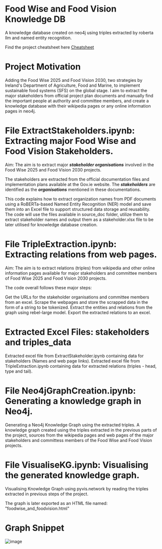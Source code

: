 # Food Wise and Food Vision Knowledge DB
A knowledge database created on neo4j using triples extracted by roberta llm and named entity recognition. 

Find the project cheatsheet here [Cheatsheet](https://github.com/AyushiKashyapp/foodwise_knowledgeDB/blob/main/CheatSheet.md)

# Project Motivation
Adding the Food Wise 2025 and Food Vision 2030, two strategies by Ireland's Department of Agriculture, Food and Marine, to implement sustainable food systems (SFS) on the global stage. I aim to extract the major stakeholders from official project plan documents and manually find the important people at authority and committee members, and create a knowledge database with their wikipedia pages or any online information pages in neo4j.

# File ExtractStakeholders.ipynb: Extracting major Food Wise and Food Vision Stakeholders.

Aim:
The aim is to extract major ***stakeholder organisations*** involved in the Food Wise 2025 and Food Vision 2030 projects. 

The stakeholders are extracted from the official documentation files and implementation plans available at the Gov.ie website. The ***stakeholders*** are identified as the ***organisations*** mentioned in these documentations.

This code explains how to extract organization names from PDF documents using a RoBERTa-based Named Entity Recognition (NER) model and save them into an Excel file to support structured data storage and reusability. The code will use the files available in source_doc folder, utilize them to extract stakeholder names and output them as a stakeholder.xlsx file to be later utilised for knowledge database creation.

# File TripleExtraction.ipynb: Extracting relations from web pages.

Aim:
The aim is to extract relations (triples) from wikipedia and other online information pages available for major stakeholders and committee members of Food Wise 2025 and Food Vision 2030 projects.

The code overall follows these major steps:

Get the URLs for the stakeholder organisations and committee members from an excel.
Scrape the webpages and store the scrapped data in the form of a string to be tokenized.
Extract the entities and relations from the graph using rebel-large model.
Export the extracted relations to an excel.

# Extracted Excel Files: stakeholders and triples_data

Extracted excel file from ExtractStakeholder.ipynb containing data for stakeholders (Names and web page links).
Extracted excel file from TripleExtraction.ipynb containing data for extracted relations (triples - head, type and tail).

# File Neo4jGraphCreation.ipynb: Generating a knowledge graph in Neo4j.

Generating a Neo4j Knowledge Graph using the extracted triples.
A knowledge graph created using the triples extracted in the previous parts of the project, sources from the wikipedia pages and web pages of the major stakeholders and committess members of the Food Wise and Food Vision projects.

# File VisualiseKG.ipynb: Visualising the generated knowledge graph.

Visualising Knowledge Graph using pyvis.network by reading the triples extracted in previous steps of the project.

The graph is later exported as an HTML file named: "foodwise_and_foodvision.html"

# Graph Snippet

![image](https://github.com/AyushiKashyapp/foodwise_knowledgeDB/assets/147310638/df5a4802-5f74-47d5-866f-b8bcaf232fb1)
